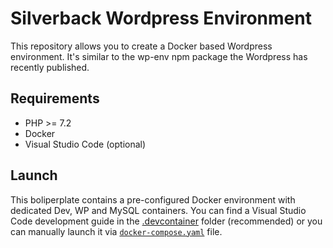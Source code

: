 # Silverback Wordpress Environment

This repository allows you to create a Docker based Wordpress environment. It's similar to the wp-env npm package the Wordpress has recently published.

## Requirements

* PHP >= 7.2
* Docker
* Visual Studio Code (optional)

## Launch

This boliperplate contains a pre-configured Docker environment with dedicated Dev, WP and MySQL containers.
You can find a Visual Studio Code development guide in the [.devcontainer](/.devcontainer) folder (recommended) or you can manually launch it via [`docker-compose.yaml`](/.devcontainer/docker-compose.yaml) file.

